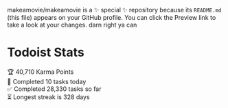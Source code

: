 makeamovie/makeamovie is a ✨ special ✨ repository because its `README.md` (this file) appears on your GitHub profile.
You can click the Preview link to take a look at your changes. darn right ya can

# Todoist Stats

<!-- TODO-IST:START -->
🏆  40,710 Karma Points           
🌸  Completed 10 tasks today           
✅  Completed 28,330 tasks so far           
⏳  Longest streak is 328 days
<!-- TODO-IST:END -->